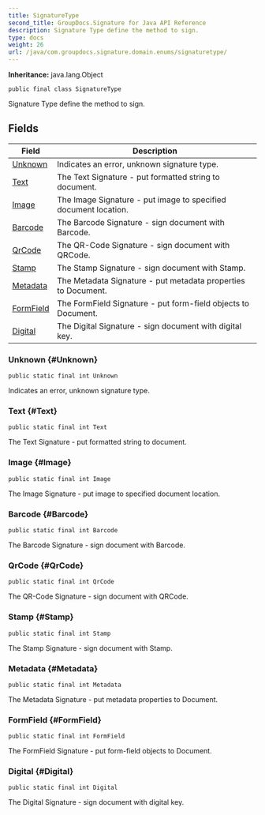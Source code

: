 ```yaml
---
title: SignatureType
second_title: GroupDocs.Signature for Java API Reference
description: Signature Type define the method to sign.
type: docs
weight: 26
url: /java/com.groupdocs.signature.domain.enums/signaturetype/
---
```

**Inheritance:**
java.lang.Object
```
public final class SignatureType
```

Signature Type define the method to sign.
## Fields

| Field | Description |
| --- | --- |
| [Unknown](#Unknown) | Indicates an error, unknown signature type. |
| [Text](#Text) | The Text Signature - put formatted string to document. |
| [Image](#Image) | The Image Signature - put image to specified document location. |
| [Barcode](#Barcode) | The Barcode Signature - sign document with Barcode. |
| [QrCode](#QrCode) | The QR-Code Signature - sign document with QRCode. |
| [Stamp](#Stamp) | The Stamp Signature - sign document with Stamp. |
| [Metadata](#Metadata) | The Metadata Signature - put metadata properties to Document. |
| [FormField](#FormField) | The FormField Signature - put form-field objects to Document. |
| [Digital](#Digital) | The Digital Signature - sign document with digital key. |
### Unknown {#Unknown}
```
public static final int Unknown
```


Indicates an error, unknown signature type.

### Text {#Text}
```
public static final int Text
```


The Text Signature - put formatted string to document.

### Image {#Image}
```
public static final int Image
```


The Image Signature - put image to specified document location.

### Barcode {#Barcode}
```
public static final int Barcode
```


The Barcode Signature - sign document with Barcode.

### QrCode {#QrCode}
```
public static final int QrCode
```


The QR-Code Signature - sign document with QRCode.

### Stamp {#Stamp}
```
public static final int Stamp
```


The Stamp Signature - sign document with Stamp.

### Metadata {#Metadata}
```
public static final int Metadata
```


The Metadata Signature - put metadata properties to Document.

### FormField {#FormField}
```
public static final int FormField
```


The FormField Signature - put form-field objects to Document.

### Digital {#Digital}
```
public static final int Digital
```


The Digital Signature - sign document with digital key.

